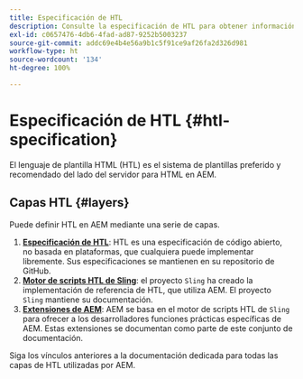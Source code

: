 ```yaml
---
title: Especificación de HTL
description: Consulte la especificación de HTL para obtener información detallada sobre la sintaxis.
exl-id: c0657476-4db6-4fad-ad87-9252b5003237
source-git-commit: addc69e4b4e56a9b1c5f91ce9af26fa2d326d981
workflow-type: ht
source-wordcount: '134'
ht-degree: 100%

---
```



# Especificación de HTL {#htl-specification}

El lenguaje de plantilla HTML (HTL) es el sistema de plantillas preferido y recomendado del lado del servidor para HTML en AEM.

## Capas HTL {#layers}

Puede definir HTL en AEM mediante una serie de capas.

1. **[Especificación de HTL](https://github.com/adobe/htl-spec)**: HTL es una especificación de código abierto, no basada en plataformas, que cualquiera puede implementar libremente. Sus especificaciones se mantienen en su repositorio de GitHub.
1. **[Motor de scripts HTL de Sling](https://sling.apache.org/documentation/bundles/scripting/scripting-htl.html)**: el proyecto `Sling` ha creado la implementación de referencia de HTL, que utiliza AEM. El proyecto `Sling` mantiene su documentación.
1. **[Extensiones de AEM](aem-extensions.md)**: AEM se basa en el motor de scripts HTL de `Sling` para ofrecer a los desarrolladores funciones prácticas específicas de AEM. Estas extensiones se documentan como parte de este conjunto de documentación.

Siga los vínculos anteriores a la documentación dedicada para todas las capas de HTL utilizadas por AEM.
